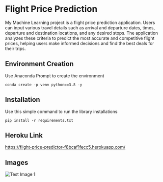 # Flight Price Prediction

My Machine Learning project is a flight price prediction application. Users can input various travel details such as arrival and departure dates, times, departure and destination locations, and any desired stops. The application analyzes these criteria to predict the most accurate and competitive flight prices, helping users make informed decisions and find the best deals for their trips.


## Environment Creation

Use Anaconda Prompt to create the environment

```
conda create -p venv python==3.8 -y
```
    
## Installation

Use this simple command to run the library installations

```
pip install -r requirements.txt
```
## Heroku Link

https://flight-price-predictor-f8bcaf1fecc5.herokuapp.com/

## Images
![Test Image 1](https://encrypted-tbn0.gstatic.com/images?q=tbn:ANd9GcSuogd4uik0i1xQEs5hQ__gm20MhrfFWW7u8A&s)

